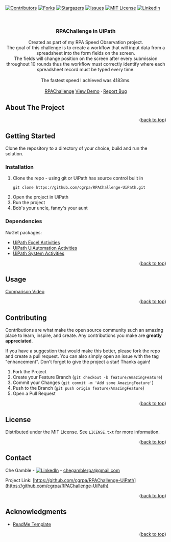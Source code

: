 <!-- Improved compatibility of back to top link: See: https://github.com/othneildrew/Best-README-Template/pull/73 -->
<a name="readme-top"></a>



<!-- PROJECT SHIELDS -->
<!--
*** I'm using markdown "reference style" links for readability.
*** Reference links are enclosed in brackets [ ] instead of parentheses ( ).
*** See the bottom of this document for the declaration of the reference variables
*** for contributors-url, forks-url, etc. This is an optional, concise syntax you may use.
*** https://www.markdownguide.org/basic-syntax/#reference-style-links
-->
[![Contributors][contributors-shield]][contributors-url]
[![Forks][forks-shield]][forks-url]
[![Stargazers][stars-shield]][stars-url]
[![Issues][issues-shield]][issues-url]
[![MIT License][license-shield]][license-url]
[![LinkedIn][linkedin-shield]][linkedin-url]



<br />
<h3 align="center">RPAChallenge in UiPath</h3>

  <p align="center">
    Created as part of my RPA Speed Observation project.
    <br />
    The goal of this challenge is to create a workflow that will input data from a spreadsheet into the form fields on the screen.
    <br />
    The fields will change position on the screen after every submission throughout 10 rounds thus the workflow must correctly identify where each spreadsheet record must be typed every time.
    <br />
    <br />
    The fastest speed I achieved was 4183ms.
    <br />
    <br>
    <a href="https://rpachallenge.com">RPAChallenge</a>
    <a href="https://www.linkedin.com/posts/chegamble_rpa-uipath-rpachallenge-activity-6990601937469505536-nq9U?utm_source=share&utm_medium=member_desktop">View Demo</a>
    ·
    <a href="https://github.com/cgrpa/RPAChallenge-UiPath/issues">Report Bug</a>
   
  </p>
</div>





<!-- ABOUT THE PROJECT -->
## About The Project


<p align="right">(<a href="#readme-top">back to top</a>)</p>

<!-- GETTING STARTED -->
## Getting Started

Clone the repository to a directory of your choice, build and run the solution.



### Installation
1. Clone the repo - using git or UiPath has source control built in 
   ```
   git clone https://github.com/cgrpa/RPAChallenge-UiPath.git
   ```
2. Open the project in UiPath
3. Run the project
4. Bob's your uncle, fanny's your aunt

### Dependencies
NuGet packages: 
* [UiPath Excel Activities](UiPath.Excel.Activities)
* [UiPath UiAutomation Activities](UiPath.UiAutomation.Activities)
* [UiPath System Activities](UiPath.System.Activities)

<p align="right">(<a href="#readme-top">back to top</a>)</p>



<!-- USAGE EXAMPLES -->
## Usage

[Comparison Video](https://www.linkedin.com/posts/chegamble_rpa-uipath-rpachallenge-activity-6990601937469505536-nq9U?utm_source=share&utm_medium=member_desktop)
<p align="right">(<a href="#readme-top">back to top</a>)</p>

<!-- CONTRIBUTING -->
## Contributing

Contributions are what make the open source community such an amazing place to learn, inspire, and create. Any contributions you make are **greatly appreciated**.

If you have a suggestion that would make this better, please fork the repo and create a pull request. You can also simply open an issue with the tag "enhancement".
Don't forget to give the project a star! Thanks again!

1. Fork the Project
2. Create your Feature Branch (`git checkout -b feature/AmazingFeature`)
3. Commit your Changes (`git commit -m 'Add some AmazingFeature'`)
4. Push to the Branch (`git push origin feature/AmazingFeature`)
5. Open a Pull Request

<p align="right">(<a href="#readme-top">back to top</a>)</p>



<!-- LICENSE -->
## License

Distributed under the MIT License. See `LICENSE.txt` for more information.

<p align="right">(<a href="#readme-top">back to top</a>)</p>



<!-- CONTACT -->
## Contact

Che Gamble - [![LinkedIn][linkedin-shield]][linkedin-url] - chegamblerpa@gmail.com

Project Link: [https://github.com/cgrpa/RPAChallenge-UiPath](https://github.com/cgrpa/RPAChallenge-UiPath)

<p align="right">(<a href="#readme-top">back to top</a>)</p>



<!-- ACKNOWLEDGMENTS -->
## Acknowledgments

* [ReadMe Template](https://github.com/othneildrew/Best-README-Template)

<p align="right">(<a href="#readme-top">back to top</a>)</p>



<!-- MARKDOWN LINKS & IMAGES -->
<!-- https://www.markdownguide.org/basic-syntax/#reference-style-links -->
[contributors-shield]: https://img.shields.io/github/contributors/cgrpa/RPAChallenge---CSharp.svg?style=for-the-badge
[contributors-url]: https://github.com/cgrpa/RPAChallenge-UiPath/graphs/contributors
[forks-shield]: https://img.shields.io/github/forks/cgrpa/RPAChallenge---CSharp.svg?style=for-the-badge
[forks-url]: https://github.com/cgrpa/RPAChallenge-UiPath/network/members
[stars-shield]: https://img.shields.io/github/stars/cgrpa/RPAChallenge---CSharp.svg?style=for-the-badge
[stars-url]: https://github.com/cgrpa/RPAChallenge-UiPath/stargazers
[issues-shield]: https://img.shields.io/github/issues/cgrpa/RPAChallenge---CSharp.svg?style=for-the-badge
[issues-url]: https://github.com/cgrpa/RPAChallenge-UiPath/issues
[license-shield]: https://img.shields.io/github/license/cgrpa/RPAChallenge---CSharp.svg?style=for-the-badge
[license-url]: https://github.com/cgrpa/RPAChallenge-UiPath/blob/main/license.txt
[linkedin-shield]: https://img.shields.io/badge/-LinkedIn-black.svg?style=for-the-badge&logo=linkedin&colorB=555
[linkedin-url]: https://linkedin.com/in/chegamble
[product-screenshot]: images/screenshot.png
[Next.js]: https://img.shields.io/badge/next.js-000000?style=for-the-badge&logo=nextdotjs&logoColor=white
[Next-url]: https://nextjs.org/
[React.js]: https://img.shields.io/badge/React-20232A?style=for-the-badge&logo=react&logoColor=61DAFB
[React-url]: https://reactjs.org/
[Vue.js]: https://img.shields.io/badge/Vue.js-35495E?style=for-the-badge&logo=vuedotjs&logoColor=4FC08D
[Vue-url]: https://vuejs.org/
[Angular.io]: https://img.shields.io/badge/Angular-DD0031?style=for-the-badge&logo=angular&logoColor=white
[Angular-url]: https://angular.io/
[Svelte.dev]: https://img.shields.io/badge/Svelte-4A4A55?style=for-the-badge&logo=svelte&logoColor=FF3E00
[Svelte-url]: https://svelte.dev/
[Laravel.com]: https://img.shields.io/badge/Laravel-FF2D20?style=for-the-badge&logo=laravel&logoColor=white
[Laravel-url]: https://laravel.com
[Bootstrap.com]: https://img.shields.io/badge/Bootstrap-563D7C?style=for-the-badge&logo=bootstrap&logoColor=white
[Bootstrap-url]: https://getbootstrap.com
[JQuery.com]: https://img.shields.io/badge/jQuery-0769AD?style=for-the-badge&logo=jquery&logoColor=white
[JQuery-url]: https://jquery.com 
